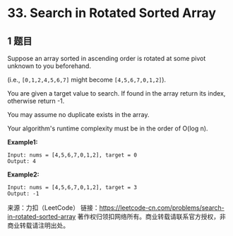 # 33. Search in Rotated Sorted Array

## 1 题目

Suppose an array sorted in ascending order is rotated at some pivot unknown to you beforehand.

(i.e., ```[0,1,2,4,5,6,7]``` might become ```[4,5,6,7,0,1,2]```).

You are given a target value to search. If found in the array return its index, otherwise return -1.

You may assume no duplicate exists in the array.

Your algorithm's runtime complexity must be in the order of O(log n).

**Example1:**

```
Input: nums = [4,5,6,7,0,1,2], target = 0
Output: 4
```

**Example2:**

```
Input: nums = [4,5,6,7,0,1,2], target = 3
Output: -1
```

来源：力扣（LeetCode）
链接：https://leetcode-cn.com/problems/search-in-rotated-sorted-array
著作权归领扣网络所有。商业转载请联系官方授权，非商业转载请注明出处。